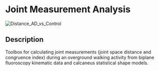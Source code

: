 # Joint Measurement Analysis
![Distance_AD_vs_Control](https://user-images.githubusercontent.com/69816397/211891169-d905490a-9692-4162-b5f7-3c27e6a9c24a.gif)

## Description
Toolbox for calculating joint measurements (joint space distance and congruence index) during an overground walking activity from biplane fluoroscopy kinematic data and calcaneus statistical shape models.
